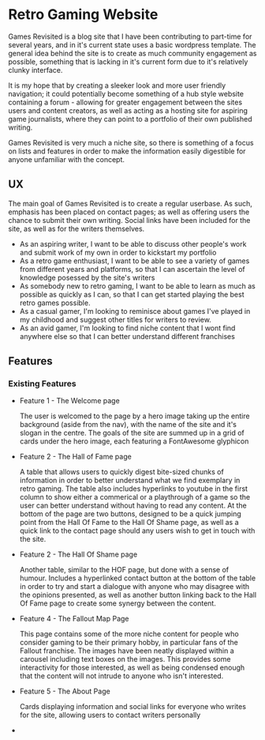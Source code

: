 <h1>Retro Gaming Website</h1>

<p>Games Revisited is a blog site that I have been contributing to part-time for several years, and in it's current state uses a basic wordpress template. The general
idea behind the site is to create as much community engagement as possible, something that is lacking in it's current form due to it's relatively
clunky interface.</p> <p>It is my hope that by creating a sleeker look and more user friendly navigation; it could potentially become something of a
hub style website containing a forum - allowing for greater engagement between the sites users and content creators, as well as acting as a hosting site for
aspiring game journalists, where they can point to a portfolio of their own published writing.</p> <p>Games Revisited is very much a niche site, so there is something of a focus
on lists and features in order to make the information easily digestible for anyone unfamiliar with the concept.</p>

<h2>UX</h2>

<p>The main goal of Games Revisited is to create a regular userbase. As such, emphasis has been placed on contact pages;
as well as offering users the chance to submit their own writing. Social links have been included for the site, as well as for the writers 
themselves. </p>

<ul>
<li>As an aspiring writer, I want to be able to discuss other people's work and submit work of my own in order to kickstart my portfolio</li>
<li>As a retro game enthusiast, I want to be able to see a variety of games from different years and platforms, so that I can ascertain the level of knowledge posessed by the site's writers </li>
<li>As somebody new to retro gaming, I want to be able to learn as much as possible as quickly as I can, so that I can get started playing the best retro games possible.</li>
<li>As a casual gamer, I'm looking to reminisce about games I've played in my childhood and suggest other titles for writers to review.</li>
<li>As an avid gamer, I'm looking to find niche content that I wont find anywhere else so that I can better understand different franchises</li>
</ul>

<h2>Features</h2>

<h3>Existing Features</h3>

<ul>
<li>Feature 1 - The Welcome page <p>The user is welcomed to the page by a hero image taking up the entire background (aside from the nav), with the name of the site and it's slogan in the centre. The goals of the site are summed up
in a grid of cards under the hero image, each featuring a FontAwesome glyphicon</p></li>
<li>Feature 2 - The Hall of Fame page <p>A table that allows users to quickly digest bite-sized chunks of information in order to better understand what we find exemplary in retro gaming.
The table also includes hyperlinks to youtube in the first column to show either a commerical or a playthrough of a game so the user can better understand without having to read any content. At the bottom
of the page are two buttons, designed to be a quick jumping point from the Hall Of Fame to the Hall Of Shame page, as well as a quick link to the contact page should any users wish to get in touch with the site.</p></li>
<li>Feature 2 - The Hall Of Shame page <p>Another table, similar to the HOF page, but done with a sense of humour. Includes a hyperlinked contact button at the bottom of the table in order
to try and start a dialogue with anyone who may disagree with the opinions presented, as well as another button linking back to the Hall Of Fame page to create some synergy between the content.</li>
<li>Feature 4 - The Fallout Map Page <p>This page contains some of the more niche content for people who consider gaming to be their primary hobby, in particular fans of the Fallout franchise.
The images have been neatly displayed within a carousel including text boxes on the images. This provides some interactivity for those interested, as well as being condensed enough that the content
will not intrude to anyone who isn't interested.</p></li>
<li>Feature 5 - The About Page <p>Cards displaying information and social links for everyone who writes for the site, allowing users to contact writers personally</li>
<li>



